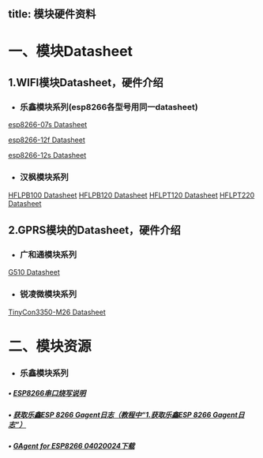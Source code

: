 title:  模块硬件资料
---

# 一、模块Datasheet

## 1.WIFI模块Datasheet，硬件介绍

- ### 乐鑫模块系列(esp8266各型号用同一datasheet)

[esp8266-07s Datasheet](http://docs.gizwits.com/en/test01.html)

[esp8266-12f Datasheet](http://docs.gizwits.com/en/test01.html)

[esp8266-12s Datasheet](http://docs.gizwits.com/en/test01.html)

- ### 汉枫模块系列

[HFLPB100 Datasheet](/assets/pdf/HF-LPB100用户手册-V1.9(20150720))
[HFLPB120 Datasheet](/assets/pdf/HF-LPB120用户手册-V1.7(20161226))
[HFLPT120 Datasheet](/assets/pdf/HF-LPT120&HF-LPT120A用户手册-V1.6(20161221))
[HFLPT220 Datasheet](/assets/pdf/HF-LPT220用户手册V1.5(20161226))

## 2.GPRS模块的Datasheet，硬件介绍

- ### 广和通模块系列

[G510 Datasheet](/assets/pdf/FIBOCOM_G510硬件用户手册_V1.1.2.pdf)

- ### 锐凌微模块系列

[TinyCon3350-M26 Datasheet](/assets/pdf/TinyCon3350-M26硬件设计手册.pdf)

# 二、模块资源

- ### 乐鑫模块系列

##### • [ESP8266串口烧写说明](http://docs.gizwits.com/zh-cn/deviceDev/ESP8266%E4%B8%B2%E5%8F%A3%E7%83%A7%E5%86%99%E8%AF%B4%E6%98%8E.html)

##### • [获取乐鑫ESP 8266 Gagent日志（教程中“1.获取乐鑫ESP 8266 Gagent日志”）](http://docs.gizwits.com/zh-cn/deviceDev/%E9%80%9A%E8%AE%AF%E6%A8%A1%E7%BB%84%E8%B0%83%E8%AF%95%E6%97%A5%E5%BF%97%E6%8A%93%E5%8F%96%E6%95%99%E7%A8%8B.html)

##### • [GAgent for ESP8266 04020024下载](http://gizwits.oss.aliyuncs.com/hardware_resource/GAgent_00ESP826_04020024_17062808.zip)
